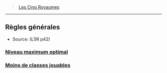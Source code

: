 ﻿---
!Items
Name: Règles générales
Source: (L5R p42)
Id: l5r_general_hd.md#règles-générales
RootId: l5r_general_hd.md
ParentLink: l5r_index_hd.md
ParentName: Les Cinq Royaumes
NameLevel: 2
Attributes: {}
---
>  [Les Cinq Royaumes](hd_l5r_index.md)

---


## Règles générales

- Source: (L5R p42)



### [Niveau maximum optimal](hd_l5r_general_niveau_maximum_optimal.md)



### [Moins de classes jouables](hd_l5r_general_moins_de_classes_jouables.md)

